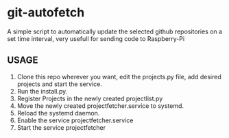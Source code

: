 # git-autofetch
A simple script to automatically update the selected github repositories on a set time interval, very usefull for sending code to Raspberry-Pi

## USAGE
1. Clone this repo wherever you want, edit the projects.py file, add desired projects and start the service.
2. Run the install.py.
3. Register Projects in the newly created projectlist.py
4. Move the newly created projectfetcher.service to systemd.
5. Reload the systemd daemon.
6. Enable the service projectfetcher.service
7. Start the service projectfetcher
